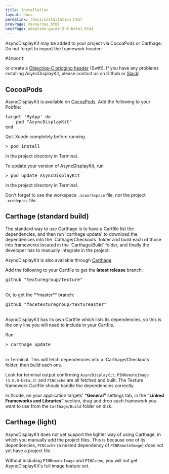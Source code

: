 ```yaml
---
title: Installation
layout: docs
permalink: /docs/installation.html
prevPage: resources.html
nextPage: adoption-guide-2-0-beta1.html
---
```


AsyncDisplayKit may be added to your project via CocoaPods or Carthage. Do not forget to import the framework header:

<div class = "highlight-group">
<div class = "code">
<pre lang="objc" class="objcCode">
#import <AsyncDisplayKit/AsyncDisplayKit.h>
</pre>
</div>
</div>

or create a <a href="https://developer.apple.com/library/ios/documentation/swift/conceptual/buildingcocoaapps/MixandMatch.html">Objective-C bridging header</a> (Swift). If you have any problems installing AsyncDisplayKit, please contact us on Github or <a href = "/slack.html">Slack</a>!

## CocoaPods

AsyncDisplayKit is available on <a href="https://cocoapods.org/pods/AsyncDisplayKit">CocoaPods</a>. Add the following to your Podfile:

<div class = "highlight-group">
<div class = "code">
<pre lang="objc" class="objcCode">
target 'MyApp' do
	pod "AsyncDisplayKit"
end
</pre>
</div>
</div>

Quit Xcode completely before running 

<div class = "highlight-group">
<div class = "code">
<pre lang="objc" class="objcCode">
> pod install
</pre>
</div>
</div>

in the project directory in Terminal.  

To update your version of AsyncDisplayKit, run 

<div class = "highlight-group">
<div class = "code">
<pre lang="objc" class="objcCode">
> pod update AsyncDisplayKit
</pre>
</div>
</div>

in the project directory in Terminal. 

Don't forget to use the workspace `.xcworkspace` file, _not_ the project `.xcodeproj` file.

## Carthage (standard build)

<div class = "note">
The standard way to use Carthage is to have a Cartfile list the dependencies, and then run `carthage update` to download the dependenices into the `Cathage/Checkouts` folder and build each of those into frameworks located in the `Carthage/Build` folder, and finally the developer has to manually integrate in the project.
</div>

AsyncDisplayKit is also available through <a href="https://github.com/Carthage/Carthage">Carthage</a>. 

Add the following to your Cartfile to get the **latest release** branch:

<div class = "highlight-group">
<div class = "code">
<pre lang="objc" class="objcCode">
github "texturegroup/texture"
</pre>
</div>
</div>

<br>
Or, to get the **master** branch:

<div class = "highlight-group">
<div class = "code">
<pre lang="objc" class="objcCode">
github "facetexturegroup/textureaster"
</pre>
</div>
</div>

<br>
AsyncDisplayKit has its own Cartfile which lists its dependencies, so this is the only line you will need to include in your Cartfile. 

Run 

<div class = "highlight-group">
<div class = "code">
<pre lang="objc" class="objcCode">
> carthage update
</pre>
</div>
</div>

<br>
in Terminal. This will fetch dependencies into a `Carthage/Checkouts` folder, then build each one. 

Look for terminal output confirming `AsyncDisplayKit`, `PINRemoteImage (3.0.0-beta.2)` and `PINCache` are all fetched and built. The Texture framework Cartfile should handle the dependencies correctly. 

In Xcode, on your application targets’ **“General”** settings tab, in the **“Linked Frameworks and Libraries”** section, drag and drop each framework you want to use from the `Carthage/Build` folder on disk.

## Carthage (light)

AsyncDisplayKit does not yet support the lighter way of using Carthage, in which you manually add the project files. This is because one of its dependencies, `PINCache` (a nested dependency of `PINRemoteImage`) does not yet have a project file. 

Without including `PINRemoteImage` and `PINCache`, you will not get AsyncDisplayKit's full image feature set. 
